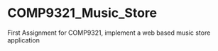 COMP9321_Music_Store
====================

First Assignment for COMP9321, implement a web based music store application
